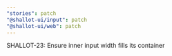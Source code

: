 ```yaml
---
"stories": patch
"@shallot-ui/input": patch
"@shallot-ui/web": patch
---
```


SHALLOT-23: Ensure inner input width fills its container
